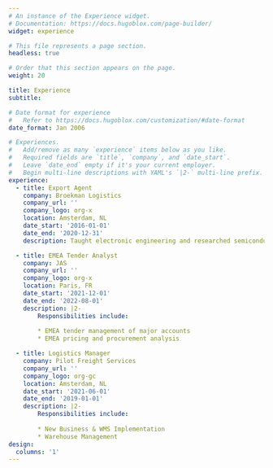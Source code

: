 ```yaml
---
# An instance of the Experience widget.
# Documentation: https://docs.hugoblox.com/page-builder/
widget: experience

# This file represents a page section.
headless: true

# Order that this section appears on the page.
weight: 20

title: Experience
subtitle:

# Date format for experience
#   Refer to https://docs.hugoblox.com/customization/#date-format
date_format: Jan 2006

# Experiences.
#   Add/remove as many `experience` items below as you like.
#   Required fields are `title`, `company`, and `date_start`.
#   Leave `date_end` empty if it's your current employer.
#   Begin multi-line descriptions with YAML's `|2-` multi-line prefix.
experience:
  - title: Export Agent
    company: Broekman Logistics
    company_url: ''
    company_logo: org-x
    location: Amsterdam, NL
    date_start: '2016-01-01'
    date_end: '2020-12-31'
    description: Taught electronic engineering and researched semiconductor physics.

  - title: EMEA Tender Analyst 
    company: JAS
    company_url: ''
    company_logo: org-x
    location: Paris, FR
    date_start: '2021-12-01'
    date_end: '2022-08-01'
    description: |2-
        Responsibilities include:
        
        * EMEA tender management of major accounts
        * EMEA pricing and procurement analysis 

  - title: Logistics Manager
    company: Pilot Freight Services
    company_url: ''
    company_logo: org-gc
    location: Amsterdam, NL
    date_start: '2021-06-01'
    date_end: '2019-01-01'
    description: |2-
        Responsibilities include:
        
        * New Business & WMS Implementation
        * Warehouse Management 
design:
  columns: '1'
---
```

